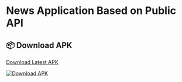 
# News Application Based on Public API

## 📦 Download APK  

[Download Latest APK](https://github.com/RN-Akash/GryNews/releases/download/GryNews/app-release.apk)

[![Download APK](https://img.shields.io/badge/Download-APK-blue?style=for-the-badge&logo=android)](https://github.com/RN-Akash/GryNews/releases/download/GryNews/app-release.apk)
